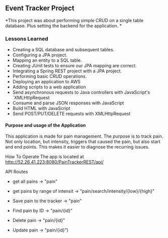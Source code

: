 ## Event Tracker Project

*This project was about performing simple CRUD on a single table database. Plus setting the backend for the application. *

### Lessons Learned

* Creating a SQL database and subsequent tables.  
* Configuring a JPA project.  
* Mapping an entity to a SQL table.  
* Creating JUnit tests to ensure our JPA mapping are correct.  
* Integrating a Spring REST project with a JPA project.
* Performing basic CRUD operations.
* Deploying an application to AWS
* Adding scripts to a web application
* Send asynchronous requests to Java controllers with JavaScript's `XMLHttpRequest
* Consume and parse JSON responses with JavaScript
* Build HTML with JavaScript
* Send POST/PUT/DELETE requests with XMLHttpRequest

#### Purpose and usage of the Application
This application is made for pain management. The purpose is to track pain. Not only location, but intensity, triggers that caused the pain, but also start and end points. This makes it easier to diagnose the recurring issues.

How To Operate
The app is located at http://52.26.41.223:8080/PainTrackerREST/api/

API Routes

* get all pains -> "pain"
* get pains by range of intensit -> "pain/search/intensity/{low}/{high}"
	
* Save pain to the tracker -> "pain"
* Find pain by ID -> "pain/{id}"
* Delete pain	 -> "pain/{id}"	 
* Update pain -> "pain/{id}")